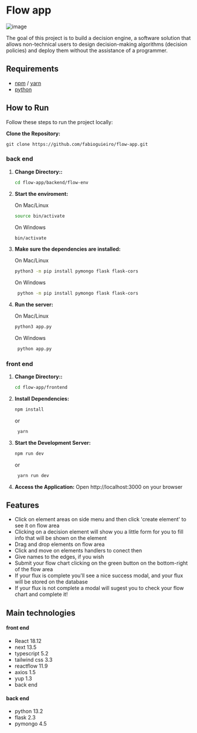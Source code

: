 # Flow app

![image](https://github.com/fabioguieiro/flow-app/assets/32694040/b243e81b-837b-4a1e-bd76-d2210846b717)

The goal of this project is to build a decision engine, a software solution that allows non-technical users to design decision-making algorithms (decision policies) and deploy them without the assistance of a programmer. 

## Requirements

- [npm](https://docs.npmjs.com/downloading-and-installing-node-js-and-npm) / [yarn](https://classic.yarnpkg.com/lang/en/docs/install/#mac-stable)
- [python](https://www.python.org/downloads)
## How to Run

Follow these steps to run the project locally:

**Clone the Repository:**

    git clone https://github.com/fabioguieiro/flow-app.git


### back end

1. **Change Directory::**

    ```bash
    cd flow-app/backend/flow-env

    ```

2. **Start the enviroment:**

    On Mac/Linux

    ```bash
    source bin/activate
    ```
    
    On Windows

    ```bash
    bin/activate
    ```

3. **Make sure the dependencies are installed:**

   On Mac/Linux
   
    ```bash
    python3 -m pip install pymongo flask flask-cors
   ```
    
   On Windows

   ```bash
    python -m pip install pymongo flask flask-cors
   ```

5. **Run the server:**
   
   On Mac/Linux
   
    ```bash
    python3 app.py
   ```
    
   On Windows
   ```bash
    python app.py
   ```


### front end


1. **Change Directory::**

    ```bash
    cd flow-app/frontend

    ```

2. **Install Dependencies:**

    ```bash
    npm install

    ```

    or
   
   ```bash
    yarn

    ```

4. **Start the Development Server:**

    ```bash
    npm run dev

    ```

    or

   ```bash
    yarn run dev

    ```
6. **Access the Application:**
   Open http://localhost:3000 on your browser

## Features

- Click on element areas on side menu and then click 'create element' to see it on flow area
- Clicking on a decision element will show you a little form for you to fill info that will be shown on the element 
- Drag and drop elements on flow area
- Click and move on elements handlers to conect then
- Give names to the edges, if you wish
- Submit your flow chart clicking on the green button on the bottom-right of the flow area
- If your flux is complete you'll see a nice success modal, and your flux will be stored on the database
- If your flux is not complete a modal will sugest you to check your flow chart and complete it!

## Main technologies

#### front end
- React 18.12
- next 13.5
- typescript 5.2
- tailwind css 3.3
- reactflow 11.9
- axios 1.5
- yup 1.3
- back end

#### back end
- python 13.2
- flask 2.3
- pymongo 4.5

